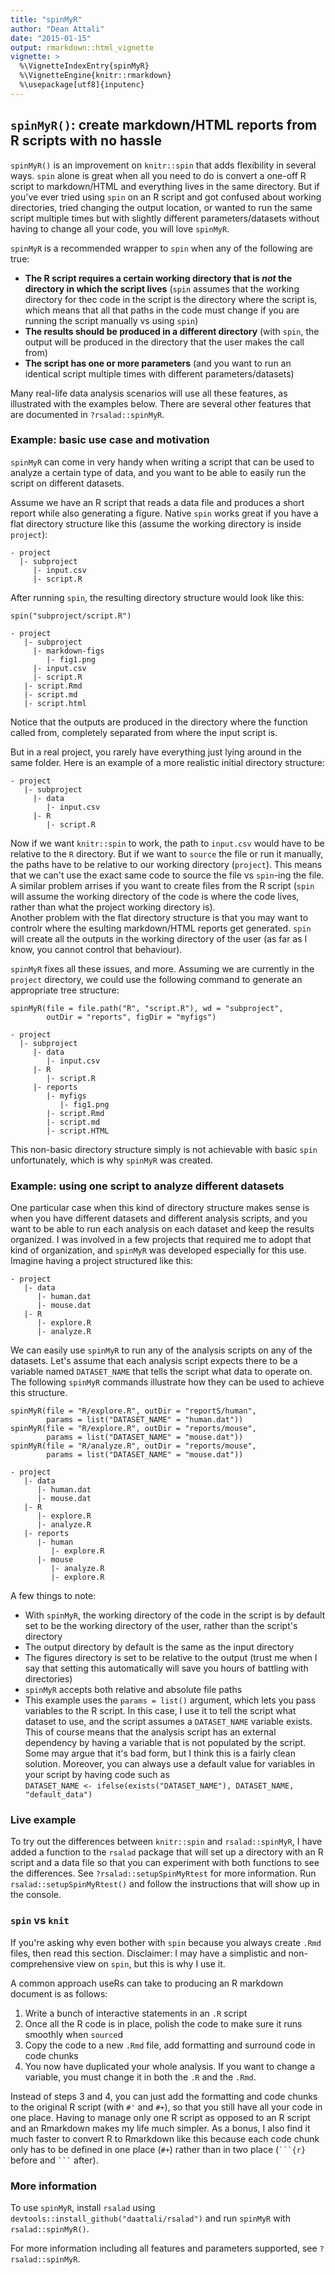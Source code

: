 ```yaml
---
title: "spinMyR"
author: "Dean Attali"
date: "2015-01-15"
output: rmarkdown::html_vignette
vignette: >
  %\VignetteIndexEntry{spinMyR}
  %\VignetteEngine{knitr::rmarkdown}
  %\usepackage[utf8]{inputenc}
---
```




## `spinMyR()`: create markdown/HTML reports from R scripts with no hassle

`spinMyR()` is an improvement on `knitr::spin` that adds flexibility in several
ways. `spin` alone is great when all you need to do is convert a one-off R 
script to markdown/HTML and everything lives in the same directory.  But if 
you've ever tried using `spin` on an R script and got confused about working 
directories, tried changing the output location, or wanted to run the same 
script multiple times but with slightly different parameters/datasets without 
having to change all your code, you will love `spinMyR`.

`spinMyR` is a recommended wrapper to `spin` when any of the following are true:

- __The R script requires a certain working directory that is _not_ the directory
in which the script lives__ (`spin` assumes that the working directory for thec
code in the script is the directory where the script is,  which means that
all that paths in the code must change if you are running the script manually
vs using `spin`)    
- __The results should be produced in a different directory__ (with `spin`, the
output will be produced in the directory that the user makes the call from)  
- __The script has one or more parameters__ (and you want to run an identical
script multiple times with different parameters/datasets)

Many real-life data analysis scenarios will use all these features, as
illustrated with the examples below.  There are several other features that are
documented in `?rsalad::spinMyR`.

### Example: basic use case and motivation

`spinMyR` can come in very handy when writing a script that can be used to
analyze a certain type of data, and you want to be able to easily run the script
on different datasets.

Assume we have an R script that reads a data file and produces a
short report while also generating a figure. Native `spin` works great if you
have a flat directory structure like this (assume the working directory is 
inside `project`):

```
- project
  |- subproject
     |- input.csv
     |- script.R
```

After running `spin`, the resulting directory structure would look like this:

```
spin("subproject/script.R")

- project
   |- subproject
     |- markdown-figs
        |- fig1.png
     |- input.csv
     |- script.R
   |- script.Rmd
   |- script.md
   |- script.html
```

Notice that the outputs are produced in the directory where the function called
from, completely separated from where the input script is.  

But in a real project, you rarely have everything just lying around in the same
folder.  Here is an example of a more realistic initial directory structure:

```
- project
   |- subproject
     |- data
        |- input.csv
     |- R
        |- script.R
```

Now if we want `knitr::spin` to work, the path to `input.csv` would have to be
relative to the `R` directory. But if we want to `source` the file or run
it manually, the paths have to be relative to our working directory (`project`).
This means that we can't use the exact same code to source the file vs
`spin`-ing the file. A similar problem arrises if you want to create files from 
the R script (`spin` will assume the working directory of the code is where the 
code lives, rather than what the project working directory is).  
Another problem with the flat directory structure is that you may want to
controlr where the esulting markdown/HTML reports get generated. `spin` will
create all the outputs in the working directory of the user (as far as
I know, you cannot control that behaviour).

`spinMyR` fixes all these issues, and more. Assuming we are currently in the
`project` directory, we could use the following command to generate an
appropriate tree structure:

```
spinMyR(file = file.path("R", "script.R"), wd = "subproject",
        outDir = "reports", figDir = "myfigs")

- project
  |- subproject
     |- data
        |- input.csv
     |- R
        |- script.R
     |- reports
        |- myfigs
           |- fig1.png
        |- script.Rmd
        |- script.md
        |- script.HTML
```

This non-basic directory structure simply is not achievable with basic `spin`
unfortunately, which is why `spinMyR` was created.

### Example: using one script to analyze different datasets

One particular case when this kind of directory structure makes sense is when
you have different datasets and different analysis scripts, and you want to be
able to run each analysis on each dataset and keep the results organized.
I was involved in a few projects that required me to adopt that kind of
organization, and `spinMyR` was developed especially for this use.  Imagine
having a project structured like this:

```
- project
   |- data
      |- human.dat
      |- mouse.dat
   |- R
      |- explore.R
      |- analyze.R
```

We can easily use `spinMyR` to run any of the analysis scripts on any of the
datasets.  Let's assume that each analysis script expects there to be a
variable named `DATASET_NAME` that tells the script what data to operate on.
The following `spinMyR` commands illustrate how they can be used to achieve
this structure.

```
spinMyR(file = "R/explore.R", outDir = "reportS/human",
        params = list("DATASET_NAME" = "human.dat"))
spinMyR(file = "R/explore.R", outDir = "reports/mouse",
        params = list("DATASET_NAME" = "mouse.dat"))
spinMyR(file = "R/analyze.R", outDir = "reports/mouse",
        params = list("DATASET_NAME" = "mouse.dat"))

- project
   |- data
      |- human.dat
      |- mouse.dat
   |- R
      |- explore.R
      |- analyze.R
   |- reports
      |- human
         |- explore.R
      |- mouse
         |- analyze.R
         |- explore.R
```


A few things to note:  

- With `spinMyR`, the working directory of the code in the script is by default
set to be the working directory of the user, rather than the script's directory  
- The output directory by default is the same as the input directory  
- The figures directory is set to be relative to the output (trust me when I say
that setting this automatically will save you hours of battling with
directories)  
- `spinMyR` accepts both relative and absolute file paths  
- This example uses the `params = list()` argument, which lets you pass 
variables to the R script.  In this case, I use it to tell the script what
dataset to use, and the script assumes a `DATASET_NAME` variable exists. This 
of course means that the analysis script has an external dependency by having
a variable that is not populated by the script.  Some may argue that it's bad
form, but I think this is a fairly clean solution.  Moreover, you can
always use a default value for variables in your script by having code such as  
`DATASET_NAME <- ifelse(exists("DATASET_NAME"), DATASET_NAME, "default_data")`


### Live example

To try out the differences between `knitr::spin` and `rsalad::spinMyR`, I have
added a function to the `rsalad` package that will set up a directory with 
an R script and a data file so that you can experiment with both functions to
see the differences. See `?rsalad::setupSpinMyRtest` for more information.
Run `rsalad::setupSpinMyRtest()` and follow the instructions that will show up
in the console.


### `spin` vs `knit`

If you're asking why even bother with `spin` because you always create `.Rmd`
files, then read this section.  Disclaimer: I may have a simplistic and 
non-comprehensive view on `spin`, but this is why I use it.  

A common approach useRs can take to producing an R markdown document is as
follows:  
1. Write a bunch of interactive statements in an `.R` script  
2. Once all the R code is in place, polish the code to make sure it runs
smoothly when `source`d  
3. Copy the code to a new `.Rmd` file, add formatting and surround code in 
code chunks  
4. You now have duplicated your whole analysis. If you want to change a
variable, you must change it in both the `.R` and the `.Rmd`.

Instead of steps 3 and 4, you can just add the formatting and code chunks to
the original R script (with `#'` and `#+`), so that you still have all your code
in one place. Having to manage only one R script as opposed to an R script and
an Rmarkdown makes my life much simpler.  As a bonus, I also find it much faster 
to convert R to Rmarkdown like this because each code chunk only has to be 
defined in one place (`#+`)  rather than in two place (`` ```{r} `` before 
and `` ``` `` after).


### More information

To use `spinMyR`, install `rsalad` using
`devtools::install_github("daattali/rsalad")` and run `spinMyR` with
`rsalad::spinMyR()`.  

For more information including all features and parameters supported, see
`?rsalad::spinMyR`.
